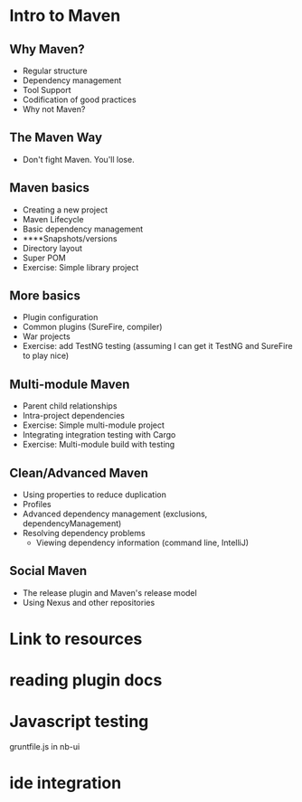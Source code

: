 Intro to Maven
==============


## Why Maven?
* Regular structure
* Dependency management
* Tool Support
* Codification of good practices
* Why not Maven?
  
## The Maven Way
* Don't fight Maven. You'll lose.
  
## Maven basics
* Creating a new project
* Maven Lifecycle
* Basic dependency management
* ****Snapshots/versions
* Directory layout
* Super POM
* Exercise: Simple library project
  
## More basics
* Plugin configuration
* Common plugins (SureFire, compiler)
* War projects
* Exercise: add TestNG testing (assuming I can get it TestNG and SureFire to play nice)

## Multi-module Maven
* Parent child relationships
* Intra-project dependencies
* Exercise: Simple multi-module project
* Integrating integration testing with Cargo
* Exercise: Multi-module build with testing

## Clean/Advanced Maven
* Using properties to reduce duplication
* Profiles
* Advanced dependency management (exclusions, dependencyManagement)
* Resolving dependency problems
  * Viewing dependency information (command line, IntelliJ)

## Social Maven
* The release plugin and Maven's release model
* Using Nexus and other repositories




# Link to resources
# reading plugin docs
# Javascript testing
gruntfile.js in nb-ui
# ide integration

